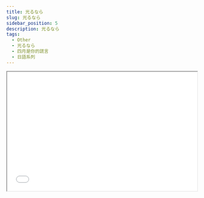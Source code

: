```yaml
---
title: 光るなら
slug: 光るなら
sidebar_position: 5
description: 光るなら
tags:
  - Other
  - 光るなら
  - 四月是你的謊言
  - 日語系列
---
```


<iframe width="100%" height="315" src="//player.bilibili.com/player.html?bvid=BV1Sb411a7EG&page=1" allowfullscreen="true"> </iframe>

